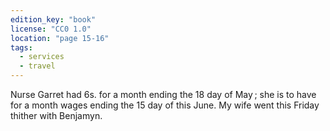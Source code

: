 ```yaml
---
edition_key: "book"
license: "CC0 1.0"
location: "page 15-16"
tags:
  - services
  - travel
---
```

Nurse Garret had 6s. for a
month ending the 18 day of May ; she is to have for a month
wages ending the 15 day of this June. My wife went this Friday
thither with Benjamyn.
